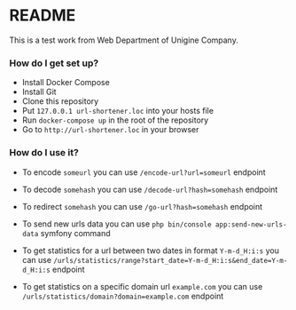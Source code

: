 # README #

This is a test work from Web Department of Unigine Company.

### How do I get set up? ###

* Install Docker Compose
* Install Git
* Clone this repository
* Put ```127.0.0.1 url-shortener.loc``` into your hosts file
* Run ```docker-compose up``` in the root of the repository
* Go to ```http://url-shortener.loc``` in your browser

### How do I use it? ###

* To encode ```someurl``` you can use ```/encode-url?url=someurl``` endpoint
* To decode ```somehash``` you can use ```/decode-url?hash=somehash``` endpoint
* To redirect ```somehash``` you can use ```/go-url?hash=somehash``` endpoint


* To send new urls data you can use ```php bin/console app:send-new-urls-data``` symfony command
* To get statistics for a url between two dates in format ```Y-m-d_H:i:s``` you can use ```/urls/statistics/range?start_date=Y-m-d_H:i:s&end_date=Y-m-d_H:i:s``` endpoint
* To get statistics on a specific domain url ```example.com``` you can use ```/urls/statistics/domain?domain=example.com``` endpoint
